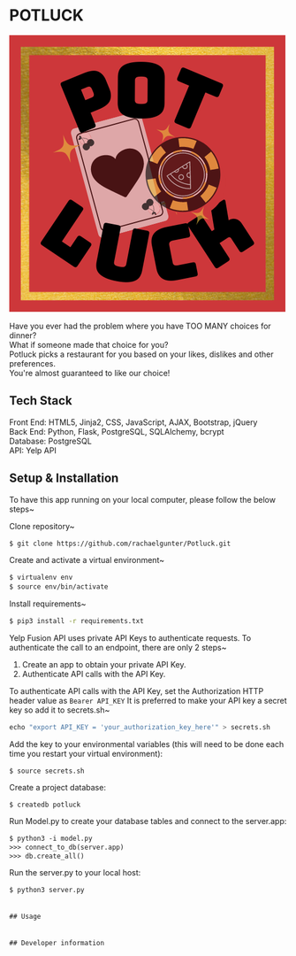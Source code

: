 # POTLUCK

<img src=/static/canva/potlucklogo.png>

Have you ever had the problem where you have TOO MANY choices for dinner?<br/>
What if someone made that choice for you?<br/>
Potluck picks a restaurant for you based on your likes, dislikes and other preferences. <br/>
You're almost guaranteed to like our choice!

## Tech Stack

Front End: HTML5, Jinja2, CSS, JavaScript, AJAX, Bootstrap, jQuery<br/>
Back End: Python, Flask, PostgreSQL, SQLAlchemy, bcrypt<br/>
Database: PostgreSQL<br/>
API: Yelp API<br/>

## Setup & Installation

To have this app running on your local computer, please follow the below steps~

Clone repository~

```bash
$ git clone https://github.com/rachaelgunter/Potluck.git
```

Create and activate a virtual environment~

```bash
$ virtualenv env
$ source env/bin/activate
```

Install requirements~

```bash
$ pip3 install -r requirements.txt
```

Yelp Fusion API uses private API Keys to authenticate requests. To authenticate the call to an endpoint, there are only 2 steps~

1. Create an app to obtain your private API Key.
2. Authenticate API calls with the API Key.

To authenticate API calls with the API Key, set the Authorization HTTP header value as ```Bearer API_KEY```
It is preferred to make your API key a secret key so add it to secrets.sh~

```python
echo "export API_KEY = 'your_authorization_key_here'" > secrets.sh
```  

Add the key to your environmental variables (this will need to be done each time you restart your virtual environment):

```
$ source secrets.sh
```

Create a project database:

```
$ createdb potluck
```

Run Model.py to create your database tables and connect to the server.app:

```
$ python3 -i model.py
>>> connect_to_db(server.app)
>>> db.create_all()
```

Run the server.py to your local host:

```
$ python3 server.py


## Usage


## Developer information 

